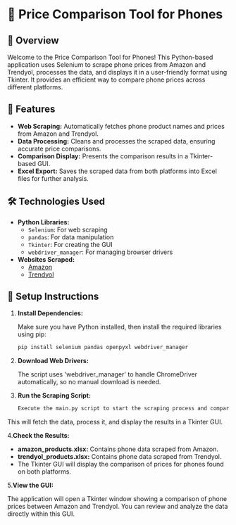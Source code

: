 # 📱 Price Comparison Tool for Phones

## 🌟 Overview

Welcome to the Price Comparison Tool for Phones! This Python-based application uses Selenium to scrape phone prices from Amazon and Trendyol, processes the data, and displays it in a user-friendly format using Tkinter. It provides an efficient way to compare phone prices across different platforms.

## 🚀 Features

- **Web Scraping:** Automatically fetches phone product names and prices from Amazon and Trendyol.
- **Data Processing:** Cleans and processes the scraped data, ensuring accurate price comparisons.
- **Comparison Display:** Presents the comparison results in a Tkinter-based GUI.
- **Excel Export:** Saves the scraped data from both platforms into Excel files for further analysis.

## 🛠 Technologies Used

- **Python Libraries:**
  - `Selenium`: For web scraping
  - `pandas`: For data manipulation
  - `Tkinter`: For creating the GUI
  - `webdriver_manager`: For managing browser drivers
- **Websites Scraped:**
  - [Amazon](https://www.amazon.com.tr)
  - [Trendyol](https://www.trendyol.com)

## 🔑 Setup Instructions

1. **Install Dependencies:**

   Make sure you have Python installed, then install the required libraries using pip:

   ```bash
   pip install selenium pandas openpyxl webdriver_manager
   
2. **Download Web Drivers:**

      The script uses 'webdriver_manager' to handle ChromeDriver automatically, so no manual download is needed.

3. **Run the Scraping Script:**

   ```bash
   Execute the main.py script to start the scraping process and compare prices:
  This will fetch the data, process it, and display the results in a Tkinter GUI.

4.**Check the Results:**
- **amazon_products.xlsx:** Contains phone data scraped from Amazon.
- **trendyol_products.xlsx:** Contains phone data scraped from Trendyol.
- The Tkinter GUI will display the comparison of prices for phones found on both platforms.

5.**View the GUI:**

The application will open a Tkinter window showing a comparison of phone prices between Amazon and Trendyol. You can review and analyze the data directly within this GUI.
